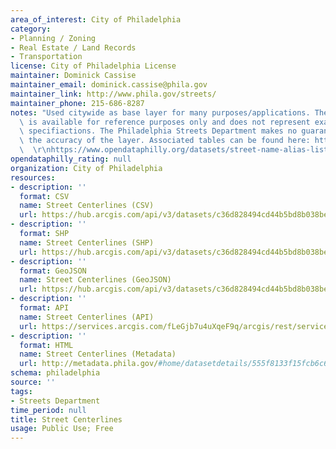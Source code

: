 ```yaml
---
area_of_interest: City of Philadelphia
category:
- Planning / Zoning
- Real Estate / Land Records
- Transportation
license: City of Philadelphia License
maintainer: Dominick Cassise
maintainer_email: dominick.cassise@phila.gov
maintainer_link: http://www.phila.gov/streets/
maintainer_phone: 215-686-8287
notes: "Used citywide as base layer for many purposes/applications. The street centerline\
  \ is available for reference purposes only and does not represent exact engineering\
  \ specifiactions. The Philadelphia Streets Department makes no guarantees as to\
  \ the accuracy of the layer. Associated tables can be found here: https://www.opendataphilly.org/datasets/street-place-names\
  \  \r\nhttps://www.opendataphilly.org/datasets/street-name-alias-list "
opendataphilly_rating: null
organization: City of Philadelphia
resources:
- description: ''
  format: CSV
  name: Street Centerlines (CSV)
  url: https://hub.arcgis.com/api/v3/datasets/c36d828494cd44b5bd8b038be696c839_0/downloads/data?format=csv&spatialRefId=3857&where=1%3D1
- description: ''
  format: SHP
  name: Street Centerlines (SHP)
  url: https://hub.arcgis.com/api/v3/datasets/c36d828494cd44b5bd8b038be696c839_0/downloads/data?format=shp&spatialRefId=3857&where=1%3D1
- description: ''
  format: GeoJSON
  name: Street Centerlines (GeoJSON)
  url: https://hub.arcgis.com/api/v3/datasets/c36d828494cd44b5bd8b038be696c839_0/downloads/data?format=geojson&spatialRefId=4326&where=1%3D1
- description: ''
  format: API
  name: Street Centerlines (API)
  url: https://services.arcgis.com/fLeGjb7u4uXqeF9q/arcgis/rest/services/Street_Centerline/FeatureServer/0/query?outFields=*&where=1%3D1
- description: ''
  format: HTML
  name: Street Centerlines (Metadata)
  url: http://metadata.phila.gov/#home/datasetdetails/555f8133f15fcb6c6ed44132/representationdetails/556dd4da3da941e307401194/
schema: philadelphia
source: ''
tags:
- Streets Department
time_period: null
title: Street Centerlines
usage: Public Use; Free
---
```

